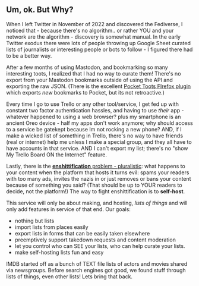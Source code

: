 ## Um, ok. But Why? 
When I left Twitter in November of 2022 and discovered the Fediverse, I noticed that - because there's no algorithm.. or rather YOU and your network are the algorithm - discovery is somewhat manual. In the early Twitter exodus there were lots of people throwing up Google Sheet curated lists of journalists or interesting people or bots to follow - I figured there had to be a better way.  

After a few months of using Mastodon, and bookmarking so many interesting toots, I realized that I had no way to curate them! There's no export from your Mastodon bookmarks outside of using the API and exporting the raw JSON. (There is the excellent [Pocket Toots FIrefox plugin](https://addons.mozilla.org/en-US/firefox/addon/pockettoots/) which exports _new_ bookmarks to Pocket, but its not retroactive.)

Every time I go to use Trello or any other tool/service, I get fed up with constant two factor authentication hassles, and having to use _their_ app - whatever happened to using a web browser? plus my smartphone is an ancient Oreo device - half my apps don't work anymore; why should access to a service be gatekept because Im not rocking a new phone? 
AND, if I make a wicked list of something in Trello, there's no way to have friends (real or internet) help me unless I make a special group, and they all have to have accounts in that service. AND I can't export my list; there's no "show My Trello Board ON the Internet" feature.   

Lastly, there is the [**enshittification** problem - pluralistic](https://pluralistic.net/2023/01/21/potemkin-ai/#hey-guys): what happens to your content when the platform that hosts it turns evil: spams your readers with too many ads, invites the nazis in or just removes or bans your content because of something you said? (That should be up to YOUR readers to decide, not the platform!) The way to fight enshittification is to **self-host**. 

This service will only be about making, and hosting, _lists of things_ and will only add features in service of that end.  Our goals:

- nothing but lists
- import lists from places easily
- export lists in forms that can be easily taken elsewhere
- preemptively support takedown requests and content moderation
- let you control who can SEE your lists, who can help curate your lists. 
- make self-hosting lists fun and easy

IMDB started off as a bunch of TEXT file lists of actors and movies shared via newsgroups. Before search engines got good, we found stuff through lists of things, even other lists! Lets bring that back. 
